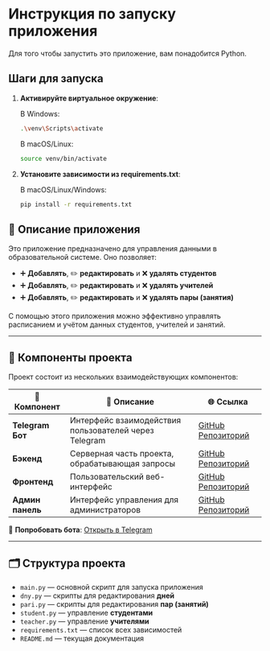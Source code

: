 # Инструкция по запуску приложения

Для того чтобы запустить это приложение, вам понадобится Python.

## Шаги для запуска

1. **Активируйте виртуальное окружение**:
   
   В Windows:
   ```bash
   .\venv\Scripts\activate
   ```

   В macOS/Linux:
   ```bash
   source venv/bin/activate
   ```

2. **Установите зависимости из requirements.txt**:
   
   В macOS/Linux/Windows:
   ```bash
   pip install -r requirements.txt
   ```

## 🧩 Описание приложения

Это приложение предназначено для управления данными в образовательной системе. Оно позволяет:

- ➕ **Добавлять**, ✏️ **редактировать** и ❌ **удалять студентов**
- ➕ **Добавлять**, ✏️ **редактировать** и ❌ **удалять учителей**
- ➕ **Добавлять**, ✏️ **редактировать** и ❌ **удалять пары (занятия)**

С помощью этого приложения можно эффективно управлять расписанием и учётом данных студентов, учителей и занятий.

---

## 🔗 Компоненты проекта

Проект состоит из нескольких взаимодействующих компонентов:

| 🔧 Компонент | 📝 Описание | 🌐 Ссылка |
|-------------|------------|----------|
| **Telegram Бот** | Интерфейс взаимодействия пользователей через Telegram | [GitHub Репозиторий](https://github.com/StillMix/kktsTG) |
| **Бэкенд** | Серверная часть проекта, обрабатывающая запросы | [GitHub Репозиторий](https://github.com/StillMix/kktsback) |
| **Фронтенд** | Пользовательский веб-интерфейс | [GitHub Репозиторий](https://github.com/StillMix/kkts) |
| **Админ панель** | Интерфейс управления для администраторов | [GitHub Репозиторий](https://github.com/StillMix/kkts-admin) |

📱 **Попробовать бота**: [Открыть в Telegram](https://t.me/kurskts_bot)

---

## 🗂️ Структура проекта

- `main.py` — основной скрипт для запуска приложения  
- `dny.py` — скрипты для редактирования **дней**  
- `pari.py` — скрипты для редактирования **пар (занятий)**  
- `student.py` — управление **студентами**  
- `teacher.py` — управление **учителями**  
- `requirements.txt` — список всех зависимостей  
- `README.md` — текущая документация